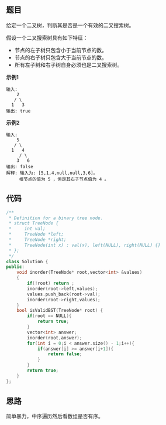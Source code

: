 ## 题目
给定一个二叉树，判断其是否是一个有效的二叉搜索树。

假设一个二叉搜索树具有如下特征：

* 节点的左子树只包含小于当前节点的数。
* 节点的右子树只包含大于当前节点的数。
* 所有左子树和右子树自身必须也是二叉搜索树。

**示例1**
```
输入:
    2
   / \
  1   3
输出: true
```

**示例2**
```
输入:
    5
   / \
  1   4
     / \
    3   6
输出: false
解释: 输入为: [5,1,4,null,null,3,6]。
     根节点的值为 5 ，但是其右子节点值为 4 。
```


## 代码
```C++
/**
 * Definition for a binary tree node.
 * struct TreeNode {
 *     int val;
 *     TreeNode *left;
 *     TreeNode *right;
 *     TreeNode(int x) : val(x), left(NULL), right(NULL) {}
 * };
 */
class Solution {
public:
    void inorder(TreeNode* root,vector<int> &values)
    {
        if(!root) return ;
        inorder(root->left,values);
        values.push_back(root->val);
        inorder(root->right,values);
    }
    bool isValidBST(TreeNode* root) {
        if(root == NULL){
            return true;
        }
        vector<int> answer;
        inorder(root,answer);
        for(int i = 0;i < answer.size() - 1;i++){
            if(answer[i] >= answer[i+1]){
                return false;
            }
        }
        return true;
    }
};
```


## 思路

简单暴力，中序遍历然后看数组是否有序。